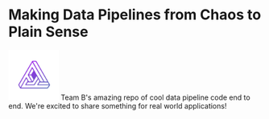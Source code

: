 # Making Data Pipelines from Chaos to Plain Sense

<img src="https://github.com/sungchun12/AWS-data-pipeline-team-B/blob/master/Team%20B%20Logo.jpeg" width="100" height="100">
Team B's amazing repo of cool data pipeline code end to end. We're excited to share something for real world applications!



